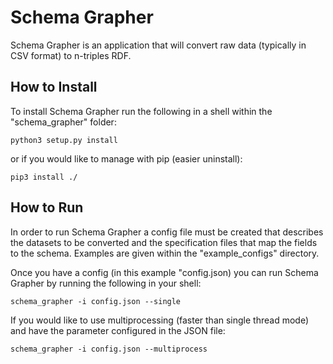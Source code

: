 # Schema Grapher

Schema Grapher is an application that will convert raw data (typically in CSV format) to n-triples RDF.

## How to Install
To install Schema Grapher run the following in a shell within the "schema\_grapher" folder:

    python3 setup.py install

or if you would like to manage with pip (easier uninstall):

    pip3 install ./
	
## How to Run
In order to run Schema Grapher a config file must be created that describes the datasets to be converted and the specification files that map the fields to the schema. Examples are given within the "example_configs" directory.

Once you have a config (in this example "config.json) you can run Schema Grapher by running the following in your shell:

    schema_grapher -i config.json --single
	
If you would like to use multiprocessing (faster than single thread mode) and have the parameter configured in the JSON file:

    schema_grapher -i config.json --multiprocess
